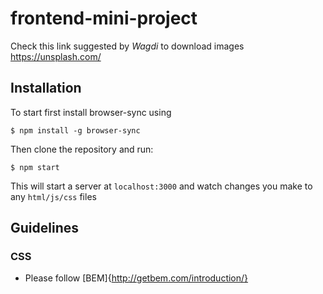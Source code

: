 # frontend-mini-project
Check this link suggested by *Wagdi* to download images   https://unsplash.com/


## Installation

To start first install browser-sync using
```
$ npm install -g browser-sync
```

Then clone the repository and run:
```
$ npm start
```

This will start a server at `localhost:3000` and watch changes you make to any `html/js/css` files


## Guidelines

### CSS
- Please follow [BEM]{http://getbem.com/introduction/}
